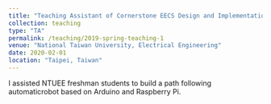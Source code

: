 ```yaml
---
title: "Teaching Assistant of Cornerstone EECS Design and Implementation"
collection: teaching
type: "TA"
permalink: /teaching/2019-spring-teaching-1
venue: "National Taiwan University, Electrical Engineering"
date: 2020-02-01
location: "Taipei, Taiwan"
---
```


I assisted NTUEE freshman students to build a path following automaticrobot based on Arduino and Raspberry Pi.
